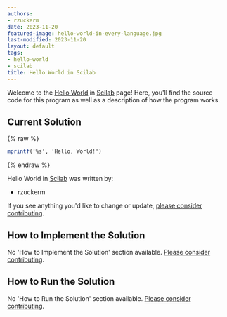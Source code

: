 ```yaml
---
authors:
- rzuckerm
date: 2023-11-20
featured-image: hello-world-in-every-language.jpg
last-modified: 2023-11-20
layout: default
tags:
- hello-world
- scilab
title: Hello World in Scilab
---
```


Welcome to the [Hello World](https://sampleprograms.io/projects/hello-world) in [Scilab](https://sampleprograms.io/languages/scilab) page! Here, you'll find the source code for this program as well as a description of how the program works.

## Current Solution

{% raw %}

```scilab
mprintf('%s', 'Hello, World!')

```

{% endraw %}

Hello World in [Scilab](https://sampleprograms.io/languages/scilab) was written by:

- rzuckerm

If you see anything you'd like to change or update, [please consider contributing](https://github.com/TheRenegadeCoder/sample-programs).

## How to Implement the Solution

No 'How to Implement the Solution' section available. [Please consider contributing](https://github.com/TheRenegadeCoder/sample-programs-website).

## How to Run the Solution

No 'How to Run the Solution' section available. [Please consider contributing](https://github.com/TheRenegadeCoder/sample-programs-website).